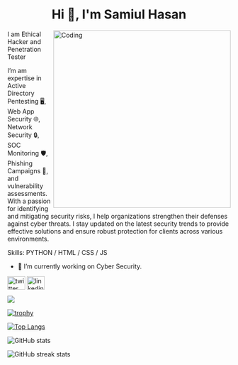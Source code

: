 <h1 align="center" class="heading-element" dir="auto">Hi 👋, I'm Samiul Hasan</h1>
<img align="right" alt="Coding" width="400" src="https://i.giphy.com/media/v1.Y2lkPTc5MGI3NjExeG5rZnh4OXNkMTl0dDkyMDd2YW1oaDdudHlycG1yaGppM3l0bjV2cCZlcD12MV9pbnRlcm5hbF9naWZfYnlfaWQmY3Q9Zw/077i6AULCXc0FKTj9s/giphy.gif">I am Ethical Hacker and Penetration Tester

I’m am expertise in Active Directory Pentesting 🖥️, Web App Security 🌐, Network Security 🔒, SOC Monitoring 🛡️, Phishing Campaigns 📧, and vulnerability assessments. With a passion for identifying and mitigating security risks, I help organizations strengthen their defenses against cyber threats. I stay updated on the latest security trends to provide effective solutions and ensure robust protection for clients across various environments.

Skills: PYTHON / HTML / CSS / JS

- 🔭 I’m currently working on Cyber Security. 

[<img align="center" src='https://raw.githubusercontent.com/rahuldkjain/github-profile-readme-generator/master/src/images/icons/Social/twitter.svg' alt='twitter' height="30" width="40" style="max-width: 100%;">](https://twitter.com/Samiul_Hasan911)
[<img align="center" src='https://raw.githubusercontent.com/rahuldkjain/github-profile-readme-generator/master/src/images/icons/Social/linked-in-alt.svg' alt='linkedin' height="30" width="40" style="max-width: 100%;">](https://www.linkedin.com/in/samiul-hasan-sh911/)    

![](https://arturssmirnovs.githu.io/github-profile-readme-generator/images/banner.png)




[![trophy](https://github-profile-trophy.vercel.app/?username=samiul-hasann)](https://github.com/samiul-hasann)

[![Top Langs](https://github-readme-stats.vercel.app/api/top-langs/?username=samiul-hasann)](https://github.com/samiul-hasann)

![GitHub stats](https://github-readme-stats.vercel.app/api?username=samiul-hasann&show_icons=true)  

![GitHub streak stats](https://streak-stats.demolab.com/?user=samiul-hasann)  

